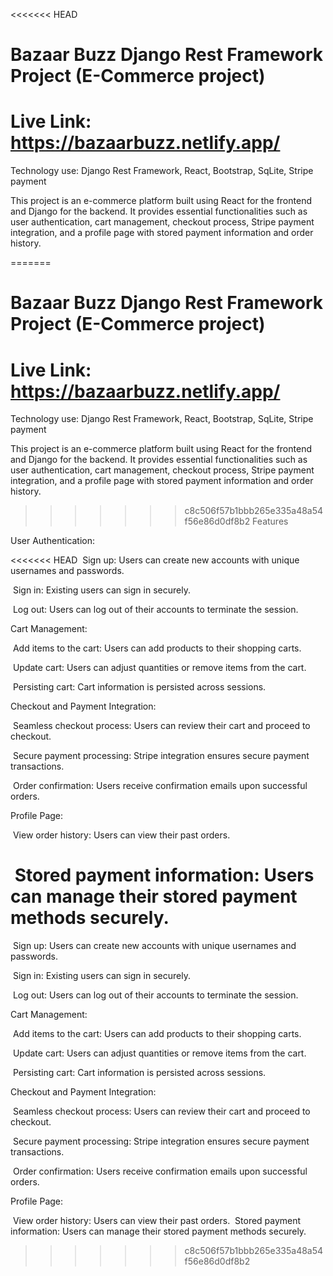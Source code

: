 <<<<<<< HEAD

# Bazaar Buzz Django Rest Framework Project (E-Commerce project)

# Live Link: https://bazaarbuzz.netlify.app/

Technology use: Django Rest Framework, React, Bootstrap, SqLite, Stripe payment

This project is an e-commerce platform built using React for the frontend and Django for the backend. It provides essential functionalities such as user authentication, cart management, checkout process, Stripe payment integration, and a profile page with stored payment information and order history.

=======

# Bazaar Buzz Django Rest Framework Project (E-Commerce project)

# Live Link: https://bazaarbuzz.netlify.app/

Technology use: Django Rest Framework, React, Bootstrap, SqLite, Stripe payment

This project is an e-commerce platform built using React for the frontend and Django for the backend. It provides essential functionalities such as user authentication, cart management, checkout process, Stripe payment integration, and a profile page with stored payment information and order history.

> > > > > > > c8c506f57b1bbb265e335a48a54f56e86d0df8b2
> > > > > > > Features

User Authentication:

<<<<<<< HEAD
&nbsp;Sign up: Users can create new accounts with unique usernames and passwords.

&nbsp;Sign in: Existing users can sign in securely.

&nbsp;Log out: Users can log out of their accounts to terminate the session.

Cart Management:

&nbsp;Add items to the cart: Users can add products to their shopping carts.

&nbsp;Update cart: Users can adjust quantities or remove items from the cart.

&nbsp;Persisting cart: Cart information is persisted across sessions.

Checkout and Payment Integration:

&nbsp;Seamless checkout process: Users can review their cart and proceed to checkout.

&nbsp;Secure payment processing: Stripe integration ensures secure payment transactions.

&nbsp;Order confirmation: Users receive confirmation emails upon successful orders.

Profile Page:

&nbsp;View order history: Users can view their past orders.

# &nbsp;Stored payment information: Users can manage their stored payment methods securely.

&nbsp;Sign up: Users can create new accounts with unique usernames and passwords.

&nbsp;Sign in: Existing users can sign in securely.

&nbsp;Log out: Users can log out of their accounts to terminate the session.

Cart Management:

&nbsp;Add items to the cart: Users can add products to their shopping carts.

&nbsp;Update cart: Users can adjust quantities or remove items from the cart.

&nbsp;Persisting cart: Cart information is persisted across sessions.

Checkout and Payment Integration:

&nbsp;Seamless checkout process: Users can review their cart and proceed to checkout.

&nbsp;Secure payment processing: Stripe integration ensures secure payment transactions.

&nbsp;Order confirmation: Users receive confirmation emails upon successful orders.

Profile Page:

&nbsp;View order history: Users can view their past orders.
&nbsp;Stored payment information: Users can manage their stored payment methods securely.

> > > > > > > c8c506f57b1bbb265e335a48a54f56e86d0df8b2
